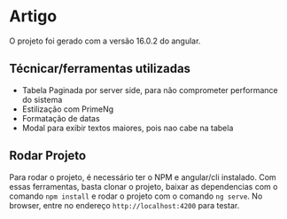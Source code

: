 # Artigo

O projeto foi gerado com a versão 16.0.2 do angular.

## Técnicar/ferramentas utilizadas

- Tabela Paginada por server side, para não comprometer performance do sistema
- Estilização com PrimeNg
- Formatação de datas
- Modal para exibir textos maiores, pois nao cabe na tabela

## Rodar Projeto

Para rodar o projeto, é necessário ter o NPM e angular/cli instalado. Com essas ferramentas, basta clonar o projeto, baixar as dependencias com o comando `npm install` e rodar o projeto com o comando `ng serve`. No browser, entre no endereço `http://localhost:4200` para testar.
